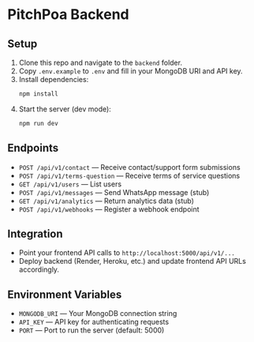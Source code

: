 # PitchPoa Backend

## Setup

1. Clone this repo and navigate to the `backend` folder.
2. Copy `.env.example` to `.env` and fill in your MongoDB URI and API key.
3. Install dependencies:
   ```bash
   npm install
   ```
4. Start the server (dev mode):
   ```bash
   npm run dev
   ```

## Endpoints

- `POST /api/v1/contact` — Receive contact/support form submissions
- `POST /api/v1/terms-question` — Receive terms of service questions
- `GET /api/v1/users` — List users
- `POST /api/v1/messages` — Send WhatsApp message (stub)
- `GET /api/v1/analytics` — Return analytics data (stub)
- `POST /api/v1/webhooks` — Register a webhook endpoint

## Integration

- Point your frontend API calls to `http://localhost:5000/api/v1/...`
- Deploy backend (Render, Heroku, etc.) and update frontend API URLs accordingly.

## Environment Variables
- `MONGODB_URI` — Your MongoDB connection string
- `API_KEY` — API key for authenticating requests
- `PORT` — Port to run the server (default: 5000) 
